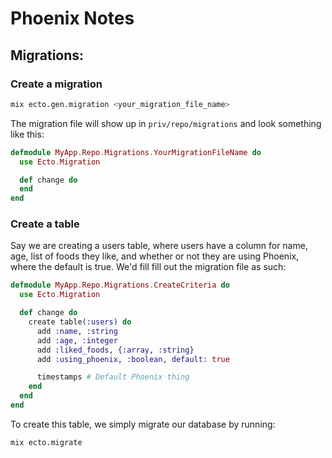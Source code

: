 # Phoenix Notes

## Migrations:

### Create a migration
```bash
mix ecto.gen.migration <your_migration_file_name>
```
The migration file will show up in ```priv/repo/migrations``` and look something like this:
```elixir
defmodule MyApp.Repo.Migrations.YourMigrationFileName do
  use Ecto.Migration

  def change do
  end
end
```
### Create a table
Say we are creating a users table, where users have a column for name, age, list of foods they like, and whether or not they are using Phoenix, where the default is true. We'd fill fill out the migration file as such:
```elixir
defmodule MyApp.Repo.Migrations.CreateCriteria do
  use Ecto.Migration

  def change do
    create table(:users) do
      add :name, :string
      add :age, :integer
      add :liked_foods, {:array, :string}
      add :using_phoenix, :boolean, default: true

      timestamps # Default Phoenix thing
    end
  end
end
```
To create this table, we simply migrate our database by running:
```bash
mix ecto.migrate
```
